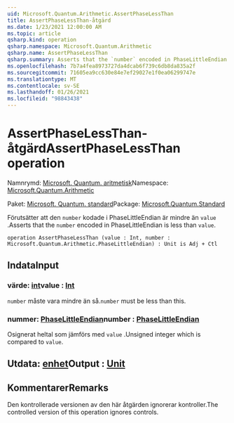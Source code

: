 ```yaml
---
uid: Microsoft.Quantum.Arithmetic.AssertPhaseLessThan
title: AssertPhaseLessThan-åtgärd
ms.date: 1/23/2021 12:00:00 AM
ms.topic: article
qsharp.kind: operation
qsharp.namespace: Microsoft.Quantum.Arithmetic
qsharp.name: AssertPhaseLessThan
qsharp.summary: Asserts that the `number` encoded in PhaseLittleEndian is less than `value`.
ms.openlocfilehash: 7b7a4fea8973727da4dcab6f739c6db8da835a2f
ms.sourcegitcommit: 71605ea9cc630e84e7ef29027e1f0ea06299747e
ms.translationtype: MT
ms.contentlocale: sv-SE
ms.lasthandoff: 01/26/2021
ms.locfileid: "98843438"
---
```

# <a name="assertphaselessthan-operation"></a><span data-ttu-id="83792-102">AssertPhaseLessThan-åtgärd</span><span class="sxs-lookup"><span data-stu-id="83792-102">AssertPhaseLessThan operation</span></span>

<span data-ttu-id="83792-103">Namnrymd: [Microsoft. Quantum. aritmetisk](xref:Microsoft.Quantum.Arithmetic)</span><span class="sxs-lookup"><span data-stu-id="83792-103">Namespace: [Microsoft.Quantum.Arithmetic](xref:Microsoft.Quantum.Arithmetic)</span></span>

<span data-ttu-id="83792-104">Paket: [Microsoft. Quantum. standard](https://nuget.org/packages/Microsoft.Quantum.Standard)</span><span class="sxs-lookup"><span data-stu-id="83792-104">Package: [Microsoft.Quantum.Standard](https://nuget.org/packages/Microsoft.Quantum.Standard)</span></span>


<span data-ttu-id="83792-105">Förutsätter att den `number` kodade i PhaseLittleEndian är mindre än `value` .</span><span class="sxs-lookup"><span data-stu-id="83792-105">Asserts that the `number` encoded in PhaseLittleEndian is less than `value`.</span></span>

```qsharp
operation AssertPhaseLessThan (value : Int, number : Microsoft.Quantum.Arithmetic.PhaseLittleEndian) : Unit is Adj + Ctl
```


## <a name="input"></a><span data-ttu-id="83792-106">Indata</span><span class="sxs-lookup"><span data-stu-id="83792-106">Input</span></span>

### <a name="value--int"></a><span data-ttu-id="83792-107">värde: [int](xref:microsoft.quantum.lang-ref.int)</span><span class="sxs-lookup"><span data-stu-id="83792-107">value : [Int](xref:microsoft.quantum.lang-ref.int)</span></span>

<span data-ttu-id="83792-108">`number` måste vara mindre än så.</span><span class="sxs-lookup"><span data-stu-id="83792-108">`number` must be less than this.</span></span>


### <a name="number--phaselittleendian"></a><span data-ttu-id="83792-109">nummer: [PhaseLittleEndian](xref:Microsoft.Quantum.Arithmetic.PhaseLittleEndian)</span><span class="sxs-lookup"><span data-stu-id="83792-109">number : [PhaseLittleEndian](xref:Microsoft.Quantum.Arithmetic.PhaseLittleEndian)</span></span>

<span data-ttu-id="83792-110">Osignerat heltal som jämförs med `value` .</span><span class="sxs-lookup"><span data-stu-id="83792-110">Unsigned integer which is compared to `value`.</span></span>



## <a name="output--unit"></a><span data-ttu-id="83792-111">Utdata: [enhet](xref:microsoft.quantum.lang-ref.unit)</span><span class="sxs-lookup"><span data-stu-id="83792-111">Output : [Unit](xref:microsoft.quantum.lang-ref.unit)</span></span>



## <a name="remarks"></a><span data-ttu-id="83792-112">Kommentarer</span><span class="sxs-lookup"><span data-stu-id="83792-112">Remarks</span></span>

<span data-ttu-id="83792-113">Den kontrollerade versionen av den här åtgärden ignorerar kontroller.</span><span class="sxs-lookup"><span data-stu-id="83792-113">The controlled version of this operation ignores controls.</span></span>
